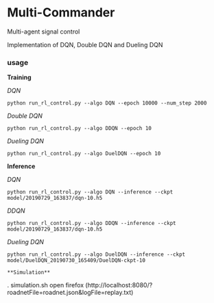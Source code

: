 # Multi-Commander
Multi-agent signal control

Implementation of DQN, Double DQN and Dueling DQN

### usage
**Training**

*DQN*
```
python run_rl_control.py --algo DQN --epoch 10000 --num_step 2000
```
*Double DQN*
```
python run_rl_control.py --algo DDQN --epoch 10 
```
*Dueling DQN*
```
python run_rl_control.py --algo DuelDQN --epoch 10
```

**Inference**

*DQN*
```
python run_rl_control.py --algo DQN --inference --ckpt model/20190729_163837/dqn-10.h5
```
*DDQN*
```
python run_rl_control.py --algo DDQN --inference --ckpt model/20190729_163837/dqn-10.h5
```

*Dueling DQN*
```
python run_rl_control.py --algo DuelDQN --inference --ckpt model/DuelDQN_20190730_165409/DuelDQN-ckpt-10

**Simulation**
```
. simulation.sh
open firefox (http://localhost:8080/?roadnetFile=roadnet.json&logFile=replay.txt)
```


